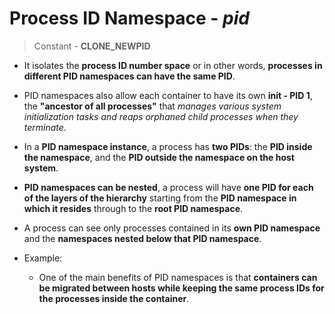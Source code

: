 # Process ID Namespace - _pid_

> Constant - **CLONE_NEWPID**

- It isolates the **process ID number space** or in other words, **processes in different PID namespaces can have the same PID**.
- PID namespaces also allow each container to have its own **init - PID 1**, the **"ancestor of all processes"** that _manages various system initialization tasks and reaps orphaned child processes when they terminate_.
- In a **PID namespace instance**, a process has **two PIDs**: the **PID inside the namespace**, and the **PID outside the namespace on the host system**.
- **PID namespaces can be nested**, a process will have **one PID for each of the layers of the hierarchy** starting from the **PID namespace in which it resides** through to the **root PID namespace**.
- A process can see only processes contained in its **own PID namespace** and the **namespaces nested below that PID namespace**.

- Example:

  - One of the main benefits of PID namespaces is that **containers can be migrated between hosts while keeping the same process IDs for the processes inside the container**.
